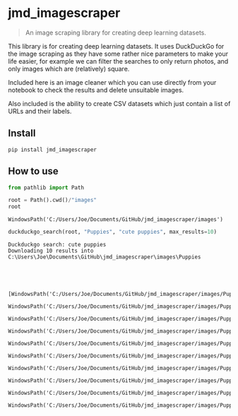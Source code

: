 # jmd_imagescraper
> An image scraping library for creating deep learning datasets.


This library is for creating deep learning datasets. It uses DuckDuckGo for the image scraping as they have some rather nice parameters to make your life easier, for example we can filter the searches to only return photos, and only images which are (relatively) square.

Included here is an image cleaner which you can use directly from your notebook to check the results and delete unsuitable images.

Also included is the ability to create CSV datasets which just contain a list of URLs and their labels.

## Install

`pip install jmd_imagescraper`

## How to use

```python
from pathlib import Path

root = Path().cwd()/"images"
root
```




    WindowsPath('C:/Users/Joe/Documents/GitHub/jmd_imagescraper/images')



```python
duckduckgo_search(root, "Puppies", "cute puppies", max_results=10)
```

    Duckduckgo search: cute puppies
    Downloading 10 results into C:\Users\Joe\Documents\GitHub\jmd_imagescraper\images\Puppies
    




    [WindowsPath('C:/Users/Joe/Documents/GitHub/jmd_imagescraper/images/Puppies/001.jpg'),
     WindowsPath('C:/Users/Joe/Documents/GitHub/jmd_imagescraper/images/Puppies/002.jpg'),
     WindowsPath('C:/Users/Joe/Documents/GitHub/jmd_imagescraper/images/Puppies/003.jpg'),
     WindowsPath('C:/Users/Joe/Documents/GitHub/jmd_imagescraper/images/Puppies/004.jpg'),
     WindowsPath('C:/Users/Joe/Documents/GitHub/jmd_imagescraper/images/Puppies/005.jpg'),
     WindowsPath('C:/Users/Joe/Documents/GitHub/jmd_imagescraper/images/Puppies/006.jpg'),
     WindowsPath('C:/Users/Joe/Documents/GitHub/jmd_imagescraper/images/Puppies/007.jpg'),
     WindowsPath('C:/Users/Joe/Documents/GitHub/jmd_imagescraper/images/Puppies/008.jpg'),
     WindowsPath('C:/Users/Joe/Documents/GitHub/jmd_imagescraper/images/Puppies/009.jpg'),
     WindowsPath('C:/Users/Joe/Documents/GitHub/jmd_imagescraper/images/Puppies/010.jpg')]


